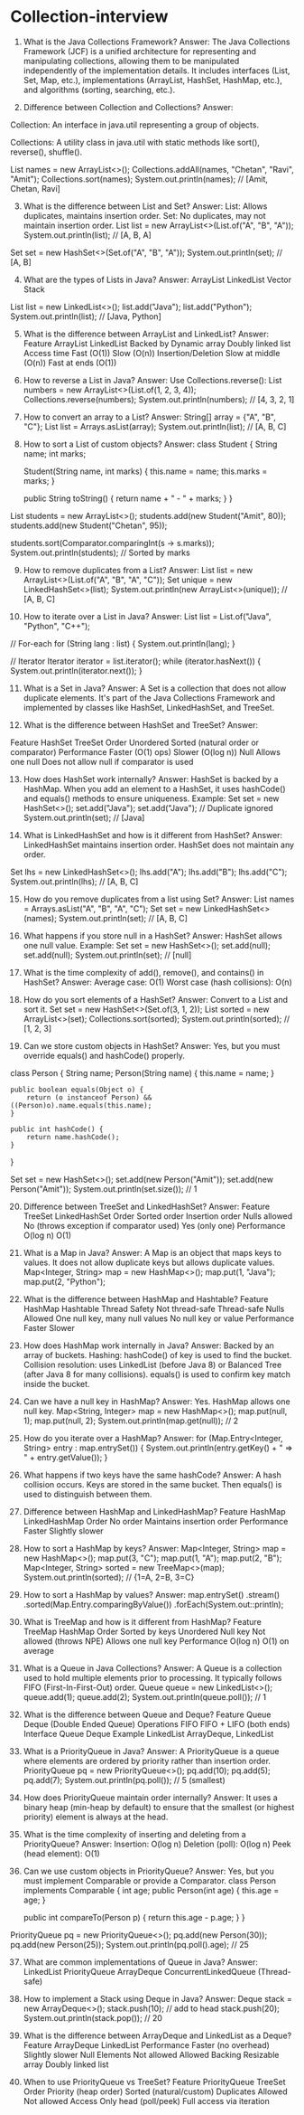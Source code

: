# Collection-interview
1. What is the Java Collections Framework?
Answer:
The Java Collections Framework (JCF) is a unified architecture for representing and manipulating collections, allowing them to be manipulated independently of the implementation details. It includes interfaces (List, Set, Map, etc.), implementations (ArrayList, HashSet, HashMap, etc.), and algorithms (sorting, searching, etc.).

2. Difference between Collection and Collections?
Answer:

Collection: An interface in java.util representing a group of objects.

Collections: A utility class in java.util with static methods like sort(), reverse(), shuffle().

List<String> names = new ArrayList<>();
Collections.addAll(names, "Chetan", "Ravi", "Amit");
Collections.sort(names);
System.out.println(names); // [Amit, Chetan, Ravi]

3. What is the difference between List and Set?
Answer:
List: Allows duplicates, maintains insertion order.
Set: No duplicates, may not maintain insertion order.
List<String> list = new ArrayList<>(List.of("A", "B", "A"));
System.out.println(list); // [A, B, A]

Set<String> set = new HashSet<>(Set.of("A", "B", "A"));
System.out.println(set); // [A, B]

4. What are the types of Lists in Java?
Answer:
ArrayList
LinkedList
Vector
Stack

List<String> list = new LinkedList<>();
list.add("Java");
list.add("Python");
System.out.println(list); // [Java, Python]

5. What is the difference between ArrayList and LinkedList?
Answer:
Feature                    	ArrayList	                              LinkedList
Backed by	                  Dynamic array	                          Doubly linked list
Access time	                Fast (O(1))	                            Slow (O(n))
Insertion/Deletion	        Slow at middle (O(n))	                  Fast at ends (O(1))

6. How to reverse a List in Java?
Answer:
Use Collections.reverse():
List<Integer> numbers = new ArrayList<>(List.of(1, 2, 3, 4));
Collections.reverse(numbers);
System.out.println(numbers); // [4, 3, 2, 1]
7. How to convert an array to a List?
Answer:
String[] array = {"A", "B", "C"};
List<String> list = Arrays.asList(array);
System.out.println(list); // [A, B, C]

9. How to sort a List of custom objects?
Answer:
class Student {
    String name;
    int marks;

    Student(String name, int marks) {
        this.name = name;
        this.marks = marks;
    }

    public String toString() {
        return name + " - " + marks;
    }
}

List<Student> students = new ArrayList<>();
students.add(new Student("Amit", 80));
students.add(new Student("Chetan", 95));

students.sort(Comparator.comparingInt(s -> s.marks));
System.out.println(students); // Sorted by marks

9. How to remove duplicates from a List?
Answer:
List<String> list = new ArrayList<>(List.of("A", "B", "A", "C"));
Set<String> unique = new LinkedHashSet<>(list);
System.out.println(new ArrayList<>(unique)); // [A, B, C]

10. How to iterate over a List in Java?
Answer:
List<String> list = List.of("Java", "Python", "C++");

// For-each
for (String lang : list) {
    System.out.println(lang);
}

// Iterator
Iterator<String> iterator = list.iterator();
while (iterator.hasNext()) {
    System.out.println(iterator.next());
}


11. What is a Set in Java?
Answer:
A Set is a collection that does not allow duplicate elements. It's part of the Java Collections Framework and implemented by classes like HashSet, LinkedHashSet, and TreeSet.

12. What is the difference between HashSet and TreeSet?
Answer:

Feature                  	HashSet                            	TreeSet
Order	                    Unordered	                          Sorted (natural order or comparator)
Performance	              Faster (O(1) ops)	                  Slower (O(log n))
Null	                    Allows one null	                    Does not allow null if comparator is used

13. How does HashSet work internally?
Answer:
HashSet is backed by a HashMap.
When you add an element to a HashSet, it uses hashCode() and equals() methods to ensure uniqueness.
Example:
Set<String> set = new HashSet<>();
set.add("Java");
set.add("Java"); // Duplicate ignored
System.out.println(set); // [Java]

15. What is LinkedHashSet and how is it different from HashSet?
Answer:
LinkedHashSet maintains insertion order.
HashSet does not maintain any order.

Set<String> lhs = new LinkedHashSet<>();
lhs.add("A");
lhs.add("B");
lhs.add("C");
System.out.println(lhs); // [A, B, C]

15. How do you remove duplicates from a list using Set?
Answer:
List<String> names = Arrays.asList("A", "B", "A", "C");
Set<String> set = new LinkedHashSet<>(names);
System.out.println(set); // [A, B, C]

17. What happens if you store null in a HashSet?
Answer:
HashSet allows one null value.
Example:
Set<String> set = new HashSet<>();
set.add(null);
set.add(null);
System.out.println(set); // [null]

17. What is the time complexity of add(), remove(), and contains() in HashSet?
Answer:
Average case: O(1)
Worst case (hash collisions): O(n)

18. How do you sort elements of a HashSet?
Answer:
Convert to a List and sort it.
Set<Integer> set = new HashSet<>(Set.of(3, 1, 2));
List<Integer> sorted = new ArrayList<>(set);
Collections.sort(sorted);
System.out.println(sorted); // [1, 2, 3]

20. Can we store custom objects in HashSet?
Answer:
Yes, but you must override equals() and hashCode() properly.

class Person {
    String name;
    Person(String name) { this.name = name; }

    public boolean equals(Object o) {
        return (o instanceof Person) && ((Person)o).name.equals(this.name);
    }

    public int hashCode() {
        return name.hashCode();
    }
}

Set<Person> set = new HashSet<>();
set.add(new Person("Amit"));
set.add(new Person("Amit"));
System.out.println(set.size()); // 1

20. Difference between TreeSet and LinkedHashSet?
Answer:
Feature	                          TreeSet	                                            LinkedHashSet
Order	                            Sorted order	                                      Insertion order
Nulls allowed	                    No (throws exception if comparator used)	          Yes (only one)
Performance	                      O(log n)	                                          O(1)

21. What is a Map in Java?
Answer:
A Map is an object that maps keys to values. It does not allow duplicate keys but allows duplicate values.
Map<Integer, String> map = new HashMap<>();
map.put(1, "Java");
map.put(2, "Python");

23. What is the difference between HashMap and Hashtable?
Feature	                        HashMap                                      	Hashtable
Thread Safety	                  Not thread-safe	                              Thread-safe
Nulls Allowed	                  One null key, many null values	              No null key or value
Performance                    	Faster	                                      Slower

24. How does HashMap work internally in Java?
Answer:
Backed by an array of buckets.
Hashing: hashCode() of key is used to find the bucket.
Collision resolution: uses LinkedList (before Java 8) or Balanced Tree (after Java 8 for many collisions).
equals() is used to confirm key match inside the bucket.

24. Can we have a null key in HashMap?
Answer:
Yes. HashMap allows one null key.
Map<String, Integer> map = new HashMap<>();
map.put(null, 1);
map.put(null, 2);
System.out.println(map.get(null)); // 2

26. How do you iterate over a HashMap?
Answer:
for (Map.Entry<Integer, String> entry : map.entrySet()) {
    System.out.println(entry.getKey() + " => " + entry.getValue());
}

26. What happens if two keys have the same hashCode?
Answer:
A hash collision occurs.
Keys are stored in the same bucket.
Then equals() is used to distinguish between them.

27. Difference between HashMap and LinkedHashMap?
Feature	                              HashMap	                                  LinkedHashMap
Order	                                No order                                	Maintains insertion order
Performance	                          Faster	                                  Slightly slower

28. How to sort a HashMap by keys?
Answer:
Map<Integer, String> map = new HashMap<>();
map.put(3, "C"); map.put(1, "A"); map.put(2, "B");
Map<Integer, String> sorted = new TreeMap<>(map);
System.out.println(sorted); // {1=A, 2=B, 3=C}

30. How to sort a HashMap by values?
Answer:
map.entrySet()
   .stream()
   .sorted(Map.Entry.comparingByValue())
   .forEach(System.out::println);
    
30. What is TreeMap and how is it different from HashMap?
Feature                          	TreeMap	                                    HashMap
Order	                            Sorted by keys	                            Unordered
Null key	                        Not allowed (throws NPE)                   	Allows one null key
Performance	                      O(log n)	                                  O(1) on average

31. What is a Queue in Java Collections?
Answer:
A Queue is a collection used to hold multiple elements prior to processing. It typically follows FIFO (First-In-First-Out) order.
Queue<Integer> queue = new LinkedList<>();
queue.add(1);
queue.add(2);
System.out.println(queue.poll()); // 1

33. What is the difference between Queue and Deque?
Feature	                          Queue	                                    Deque (Double Ended Queue)
Operations	                      FIFO	                                    FIFO + LIFO (both ends)
Interface                        	Queue                                    	Deque
Example	                          LinkedList                              	ArrayDeque, LinkedList

34. What is a PriorityQueue in Java?
Answer:
A PriorityQueue is a queue where elements are ordered by priority rather than insertion order.
PriorityQueue<Integer> pq = new PriorityQueue<>();
pq.add(10);
pq.add(5);
pq.add(7);
System.out.println(pq.poll()); // 5 (smallest)

34. How does PriorityQueue maintain order internally?
Answer:
It uses a binary heap (min-heap by default) to ensure that the smallest (or highest priority) element is always at the head.

35. What is the time complexity of inserting and deleting from a PriorityQueue?
Answer:
Insertion: O(log n)
Deletion (poll): O(log n)
Peek (head element): O(1)

36. Can we use custom objects in PriorityQueue?
Answer:
Yes, but you must implement Comparable or provide a Comparator.
class Person implements Comparable<Person> {
    int age;
    public Person(int age) { this.age = age; }

    public int compareTo(Person p) {
        return this.age - p.age;
    }
}

PriorityQueue<Person> pq = new PriorityQueue<>();
pq.add(new Person(30));
pq.add(new Person(25));
System.out.println(pq.poll().age); // 25

37. What are common implementations of Queue in Java?
Answer:
LinkedList
PriorityQueue
ArrayDeque
ConcurrentLinkedQueue (Thread-safe)

38. How to implement a Stack using Deque in Java?
Answer:
Deque<Integer> stack = new ArrayDeque<>();
stack.push(10);  // add to head
stack.push(20);
System.out.println(stack.pop()); // 20

40. What is the difference between ArrayDeque and LinkedList as a Deque?
Feature                      	ArrayDeque	                                    LinkedList
Performance                  	Faster (no overhead)	                        Slightly slower
Null Elements	                Not allowed                                  	Allowed
Backing	                      Resizable array                              	Doubly linked list

41. When to use PriorityQueue vs TreeSet?
Feature                        	PriorityQueue                                            	TreeSet
Order                          	Priority (heap order)	                                    Sorted (natural/custom)
Duplicates	                    Allowed                                                  	Not allowed
Access	                        Only head (poll/peek)                                    	Full access via iteration

